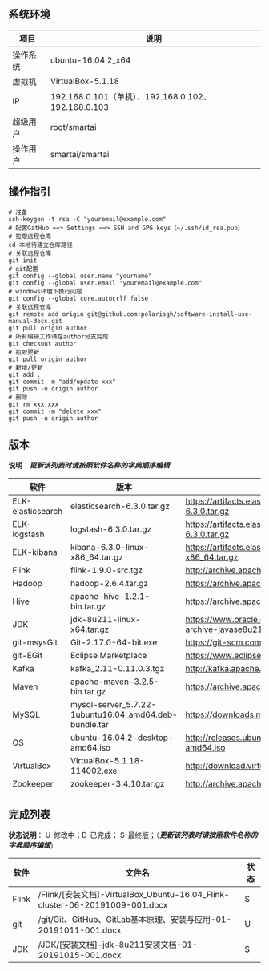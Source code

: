 ## 系统环境
| 项目     | 说明               |
| -------- | ------------------ |
| 操作系统 | ubuntu-16.04.2_x64 |
| 虚拟机   | VirtualBox-5.1.18  |
| IP       | 192.168.0.101（单机）、192.168.0.102、192.168.0.103      |
| 超级用户 | root/smartai       |
| 操作用户 | smartai/smartai    |

## 操作指引
```shell
# 准备
ssh-keygen -t rsa -C "youremail@example.com"
# 配置GitHub ==> Settings ==> SSH and GPG keys（~/.ssh/id_rsa.pub）
# 拉取远程仓库
cd 本地待建立仓库路径
# 关联远程仓库
git init
# git配置
git config --global user.name "yourname"
git config --global user.email "youremail@example.com"
# windows环境下换行问题
git config --global core.autocrlf false
# 关联远程仓库
git remote add origin git@github.com:polarisgh/software-install-use-manual-docs.git
git pull origin author
# 所有编辑工作请在author分支完成
git checkout author
# 拉取更新
git pull origin author
# 新增/更新
git add .
git commit -m "add/update xxx"	
git push -u origin author
# 删除
git rm xxx.xxx
git commit -m "delete xxx"	
git push -u origin author
```

## 版本

**说明**：***更新该列表时请按照软件名称的字典顺序编辑***


| 软件              | 版本                                                  | 来源                                                         |
| ----------------- | ----------------------------------------------------- | ------------------------------------------------------------ |
| ELK-elasticsearch | elasticsearch-6.3.0.tar.gz                            | https://artifacts.elastic.co/downloads/elasticsearch/elasticsearch-6.3.0.tar.gz |
| ELK-logstash      | logstash-6.3.0.tar.gz                                 | https://artifacts.elastic.co/downloads/logstash/logstash-6.3.0.tar.gz |
| ELK-kibana        | kibana-6.3.0-linux-x86_64.tar.gz                      | https://artifacts.elastic.co/downloads/kibana/kibana-6.3.0-linux-x86_64.tar.gz |
| Flink             | flink-1.9.0-src.tgz                                   | http://archive.apache.org/dist/flink/flink-1.9.0/            |
| Hadoop            | hadoop-2.6.4.tar.gz                                   | https://archive.apache.org/dist/                             |
| Hive              | apache-hive-1.2.1-bin.tar.gz                          | https://archive.apache.org/dist/                             |
| JDK               | jdk-8u211-linux-x64.tar.gz                            | https://www.oracle.com/technetwork/java/javase/downloads/java-archive-javase8u211-later-5573849.html |
| git-msysGit       | Git-2.17.0-64-bit.exe                                 | https://git-scm.com/download                                 |
| git-EGit          | Eclipse Marketplace                                   | https://www.eclipse.org/egit/download/                       |
| Kafka             | kafka_2.11-0.11.0.3.tgz                               | http://kafka.apache.org/downloads.html                       |
| Maven             | apache-maven-3.2.5-bin.tar.gz                         | https://archive.apache.org/dist/maven/maven-3/               |
| MySQL             | mysql-server_5.7.22-1ubuntu16.04_amd64.deb-bundle.tar | https://downloads.mysql.com/archives/community/              |
| OS                | ubuntu-16.04.2-desktop-amd64.iso                      | http://releases.ubuntu.com/16.04/ubuntu-16.04-desktop-amd64.iso |
| VirtualBox        | VirtualBox-5.1.18-114002.exe                          | http://download.virtualbox.org/virtualbox/                   |
| Zookeeper         | zookeeper-3.4.10.tar.gz                               | http://archive.apache.org/dist/zookeeper/zookeeper-3.4.10/   |

## 完成列表

**状态说明**： U-修改中；D-已完成； S-最终版；（***更新该列表时请按照软件名称的字典顺序编辑***）

| 软件          | 文件名                                                  | 状态                                            |
| ------------- | ----------------------------------------------------- | ------------- |
| Flink | /Flink/[安装文档]-VirtualBox_Ubuntu-16.04_Flink-cluster-06-20191009-001.docx | S                           |
| git | /git/Git、GitHub、GitLab基本原理、安装与应用-01-20191011-001.docx | U |
| JDK | /JDK/[安装文档]-jdk-8u211安装文档-01-20191015-001.docx                            | S                           |
